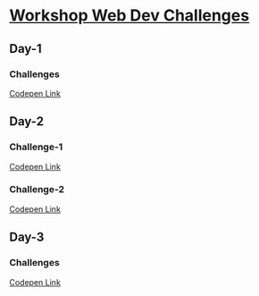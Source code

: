 # [Workshop Web Dev Challenges](https://codepen.io/collection/Wvwyag)
## Day-1
### Challenges
[Codepen Link](https://codepen.io/lucifer00911/full/dyzrPyW)

## Day-2
### Challenge-1
[Codepen Link](https://codepen.io/lucifer00911/full/OJjqPyw)
### Challenge-2
[Codepen Link](https://codepen.io/lucifer00911/full/rNzRaeO)

## Day-3
### Challenges
[Codepen Link](https://codepen.io/lucifer00911/full/RwZdmRE)